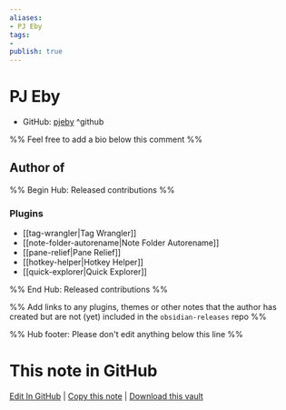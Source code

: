 ```yaml
---
aliases:
- PJ Eby
tags:
- 
publish: true
---
```


# PJ Eby

- GitHub: [pjeby](https://github.com/pjeby/) ^github
<!-- - Discord: `@` ^discord-->
<!-- - Website: <https://> ^website-->
<!-- - [[Publish sites|Publish site]]: <https://> ^publish-->

%% Feel free to add a bio below this comment %%


## Author of

%% Begin Hub: Released contributions %%
### Plugins
- [[tag-wrangler|Tag Wrangler]]
- [[note-folder-autorename|Note Folder Autorename]]
- [[pane-relief|Pane Relief]]
- [[hotkey-helper|Hotkey Helper]]
- [[quick-explorer|Quick Explorer]]

%% End Hub: Released contributions %%

%% Add links to any plugins, themes or other notes that the author has created but are not (yet) included in the `obsidian-releases` repo %%

<!--
### Unlisted plugins
-->

<!--
### Others
-->

<!--
## Sponsor this author
-->

<!-- - [[GitHub sponsors]]: [Sponsor @pjeby on GitHub Sponsors](https://github.com/sponsors/pjeby) ^github-sponsor-->
<!-- - [[Buy me a coffee]]: <https://> ^buy-me-a-coffee-->
<!-- - [[PayPal]]: <https://> ^paypal-->
<!-- - [[Patreon]]: <https://> ^patreon-->

<!--
## Follow this author
-->

<!-- - [[YouTube Channels|On YouTube]]: <https://> ^youtube-->
<!-- - Twitter: <https://> ^twitter-->
<!-- - ... -->

%% Hub footer: Please don't edit anything below this line %%

# This note in GitHub

<span class="git-footer">[Edit In GitHub](https://github.dev/obsidian-community/obsidian-hub/blob/main/01%20-%20Community/People/pjeby.md "git-hub-edit-note") | [Copy this note](https://raw.githubusercontent.com/obsidian-community/obsidian-hub/main/01%20-%20Community/People/pjeby.md "git-hub-copy-note") | [Download this vault](https://github.com/obsidian-community/obsidian-hub/archive/refs/heads/main.zip "git-hub-download-vault") </span>
